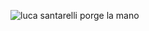 ![luca santarelli porge la mano](https://lucasantarelli.it/wp-content/uploads/2020/09/web-marketing-ancona-luca-santarelli.jpg)
